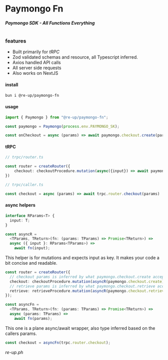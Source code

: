 # Paymongo Fn

##### Paymongo SDK - All Functions Everything

#

### features

- Built primarily for _tRPC_
- Zod validated schemas and resource, all Typescript inferred.
- Axios handled API calls
- All server side requests
- Also works on NextJS

#### install

```zsh
bun i @re-up/paymongo-fn
```

#### usage

```ts
import { Paymongo } from "@re-up/paymongo-fn";

const paymongo = Paymongo(process.env.PAYMONGO_SK);

const onCheckout = async (params) => await paymongo.checkout.create(params);
```

#### tRPC

```ts
// trpc/router.ts

const router = createRouter({
    checkout: checkoutProcedure.mutation(async({input}) => await paymongo.checkout.create(input)
})

// trpc/caller.ts

const checkout = async (params) => await trpc.router.checkout(params)
```

#### async helpers

```typescript
interface RParams<T> {
  input: T;
}

const asyncR =
  <TParams, TReturn>(fn: (params: TParams) => Promise<TReturn>) =>
  async ({ input }: RParams<TParams>) =>
    await fn(input);
```

This helper is for mutations and expects input as key. It makes your code a bit concise and readable.

```ts
const router = createRouter({
  // checkout params is inferred by what paymongo.checkout.create accepts
  checkout: checkoutProcedure.mutation(asyncR(paymongo.checkout.create)),
  // retrieve params is inferred by what paymongo.checkout.retrieve accepts
  retrieve: retrieveProcedure.mutation(asyncR(paymongo.checkout.retrieve)),
});
```

```ts
const asyncFn =
  <TParams, TReturn>(fn: (params: TParams) => Promise<TReturn>) =>
  async (params: TParams) =>
    await fn(params);
```

This one is a plane async/await wrapper, also type inferred based on the callers params.

```ts
const checkout = asyncFn(trpc.router.checkout);
```

_re-up.ph_
